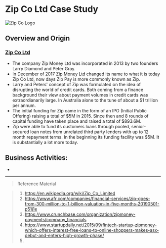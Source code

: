 # Zip Co Ltd Case Study
![Zip Co Logo](https://zip.co/nz/wp-content/uploads/2019/11/Primary-Logo-Colour-600x249.png)

## Overview and Origin

### [Zip Co Ltd](https://zip.co/au)
* The company Zip Money Ltd was incorporated in 2013 by two founders Larry Diamond and Peter Gray.
* In December of 2017 Zip Money Ltd changed its name to what it is today Zip Co Ltd, now days Zip Pay is more commonly known as Zip.
* Larry and Peters' concept of Zip was formulated on the idea of disrupting the world of credit cards. Both coming from a finance background their view about payment volumes in credit cards was extraordianarily large.  In Australia alone to the tune of about a $1 trillion per annum.
* The initial funding for Zip came in the form of an IPO (Initial Public Offering) raising a total of $5M in 2015.  Since then and 8 rounds of capital funding have taken place and raised a total of $893.6M.
* Zip were able to fund its customers loans through pooled, senior-secured loan notes from unrelated third party lenders with up to 12 month repayment terms.  In the beginning its funding facility was $5M.  It is substantially a lot more today.

## Business Activities:
* 


















___
>Reference Material

>1. https://en.wikipedia.org/wiki/Zip_Co_Limited
>2. https://www.afr.com/companies/financial-services/zip-goes-from-300-million-to-1-billion-valuation-in-five-months-20190501-p51j1e
>3. https://www.crunchbase.com/organization/zipmoney-payments/company_financials
>4. https://www.startupdaily.net/2015/09/fintech-startup-zipmoney-which-offers-interest-free-loans-to-online-shoppers-makes-asx-debut-and-enters-high-growth-phase/
>5. 
